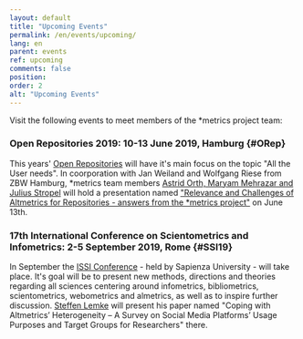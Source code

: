 ```yaml
---
layout: default
title: "Upcoming Events"
permalink: /en/events/upcoming/
lang: en
parent: events
ref: upcoming
comments: false
position:
order: 2
alt: "Upcoming Events"
---
```

<!-- Start editing content here-->

Visit the following events to meet members of the \*metrics project team:     

###   Open Repositories 2019: 10-13 June 2019, Hamburg {#ORep}  
  
This years' [Open Repositories](https://or2019.blogs.uni-hamburg.de/) will have it's main focus on the topic "All the User needs". In coorporation with Jan Weiland and Wolfgang Riese from ZBW Hamburg, \*metrics team members [Astrid Orth, Maryam Mehrazar and Julius Stropel](https://metrics-project.net/en/uber_uns/team/) will hold a presentation named ["Relevance and Challenges of Altmetrics for Repositories - answers from the \*metrics project"](https://www.conftool.net/or2019/index.php?page=browseSessions&form_room=1) on June 13th.
  
###   17th International Conference on Scientometrics and Infometrics: 2-5 September 2019, Rome {#SSI19}  
  
In September the [ISSI Conference](https://www.issi2019.org/) - held by Sapienza University - will take place.
It's goal will be to present new methods, directions and theories regarding all sciences centering around infometrics, bibliometrics, scientometrics, webometrics and almetrics, as well as to inspire further discussion. [Steffen Lemke](https://metrics-project.net/en/uber_uns/team/) will present his paper named "Coping with Altmetrics’ Heterogeneity – A Survey on Social Media Platforms’ Usage Purposes and Target Groups for Researchers" there.
  
